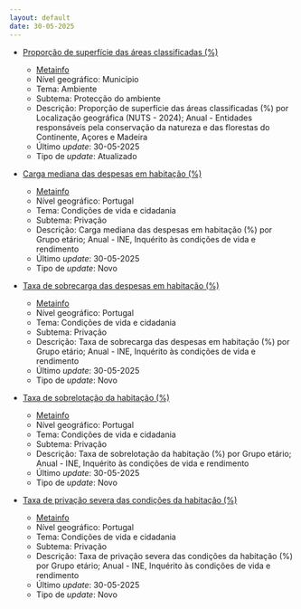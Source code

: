 ```yaml
---
layout: default
date: 30-05-2025
---
```

* [Proporção de superfície das áreas classificadas (%)](https://www.ine.pt/xportal/xmain?xpid=INE&xpgid=ine_indicadores&indOcorrCod=0014431&contexto=bd&selTab=tab2)
  * [Metainfo](https://www.ine.pt/bddXplorer/htdocs/minfo.jsp?var_cd=0014431&lingua=PT)
  * Nível geográfico: Município
  * Tema: Ambiente
  * Subtema: Protecção do ambiente
  * Descrição: Proporção de superfície das áreas classificadas (%) por Localização geográfica (NUTS - 2024); Anual - Entidades responsáveis pela conservação da natureza e das florestas do Continente, Açores e Madeira
  * Último _update_: 30-05-2025
  * Tipo de _update_: Atualizado

* [Carga mediana das despesas em habitação (%)](https://www.ine.pt/xportal/xmain?xpid=INE&xpgid=ine_indicadores&indOcorrCod=0014427&contexto=bd&selTab=tab2)
  * [Metainfo](https://www.ine.pt/bddXplorer/htdocs/minfo.jsp?var_cd=0014427&lingua=PT)
  * Nível geográfico: Portugal
  * Tema: Condições de vida e cidadania
  * Subtema: Privação
  * Descrição: Carga mediana das despesas em habitação (%) por Grupo etário; Anual - INE, Inquérito às condições de vida e rendimento
  * Último _update_: 30-05-2025
  * Tipo de _update_: Novo

* [Taxa de sobrecarga das despesas em habitação (%)](https://www.ine.pt/xportal/xmain?xpid=INE&xpgid=ine_indicadores&indOcorrCod=0014428&contexto=bd&selTab=tab2)
  * [Metainfo](https://www.ine.pt/bddXplorer/htdocs/minfo.jsp?var_cd=0014428&lingua=PT)
  * Nível geográfico: Portugal
  * Tema: Condições de vida e cidadania
  * Subtema: Privação
  * Descrição: Taxa de sobrecarga das despesas em habitação (%) por Grupo etário; Anual - INE, Inquérito às condições de vida e rendimento
  * Último _update_: 30-05-2025
  * Tipo de _update_: Novo

* [Taxa de sobrelotação da habitação (%)](https://www.ine.pt/xportal/xmain?xpid=INE&xpgid=ine_indicadores&indOcorrCod=0014429&contexto=bd&selTab=tab2)
  * [Metainfo](https://www.ine.pt/bddXplorer/htdocs/minfo.jsp?var_cd=0014429&lingua=PT)
  * Nível geográfico: Portugal
  * Tema: Condições de vida e cidadania
  * Subtema: Privação
  * Descrição: Taxa de sobrelotação da habitação (%) por Grupo etário; Anual - INE, Inquérito às condições de vida e rendimento
  * Último _update_: 30-05-2025
  * Tipo de _update_: Novo

* [Taxa de privação severa das condições da habitação (%)](https://www.ine.pt/xportal/xmain?xpid=INE&xpgid=ine_indicadores&indOcorrCod=0014430&contexto=bd&selTab=tab2)
  * [Metainfo](https://www.ine.pt/bddXplorer/htdocs/minfo.jsp?var_cd=0014430&lingua=PT)
  * Nível geográfico: Portugal
  * Tema: Condições de vida e cidadania
  * Subtema: Privação
  * Descrição: Taxa de privação severa das condições da habitação (%) por Grupo etário; Anual - INE, Inquérito às condições de vida e rendimento
  * Último _update_: 30-05-2025
  * Tipo de _update_: Novo

